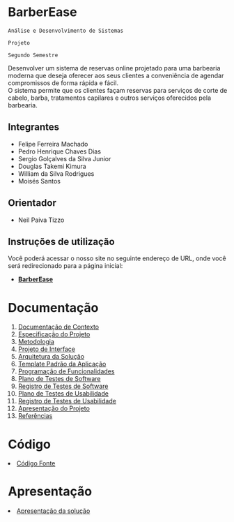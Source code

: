 # BarberEase

`Análise e Desenvolvimento de Sistemas`
  
`Projeto`

`Segundo Semestre`

Desenvolver um sistema de reservas online projetado para uma barbearia 
moderna que deseja oferecer aos seus clientes a conveniência de agendar 
compromissos de forma rápida e fácil.  
O sistema permite que os clientes façam reservas para 
serviços de corte de cabelo, barba, tratamentos capilares e outros 
serviços oferecidos pela barbearia.

## Integrantes

* Felipe Ferreira Machado
* Pedro Henrique Chaves Dias
* Sergio Golçalves da Silva Junior
* Douglas Takemi Kimura
* William da Silva Rodrigues
* Moisés Santos

## Orientador

* Neil Paiva Tizzo

## Instruções de utilização

Você poderá acessar o nosso site no seguinte endereço de URL, onde você será redirecionado para a página inicial:

- [**BarberEase**](https://icei-puc-minas-pmv-ads.github.io/pmv-ads-2024-1-e2-proj-int-t9-pmv-ads-2024-1-e2-proj-barberease/)


# Documentação

<ol>
<li><a href="docs/01-Documentação de Contexto.md"> Documentação de Contexto</a></li>
<li><a href="docs/02-Especificação do Projeto.md"> Especificação do Projeto</a></li>
<li><a href="docs/03-Metodologia.md"> Metodologia</a></li>
<li><a href="docs/04-Projeto de Interface.md"> Projeto de Interface</a></li>
<li><a href="docs/05-Arquitetura da Solução.md"> Arquitetura da Solução</a></li>
<li><a href="docs/06-Template Padrão da Aplicação.md"> Template Padrão da Aplicação</a></li>
<li><a href="docs/07-Programação de Funcionalidades.md"> Programação de Funcionalidades</a></li>
<li><a href="docs/08-Plano de Testes de Software.md"> Plano de Testes de Software</a></li>
<li><a href="docs/09-Registro de Testes de Software.md"> Registro de Testes de Software</a></li>
<li><a href="docs/10-Plano de Testes de Usabilidade.md"> Plano de Testes de Usabilidade</a></li>
<li><a href="docs/11-Registro de Testes de Usabilidade.md"> Registro de Testes de Usabilidade</a></li>
<li><a href="docs/12-Apresentação do Projeto.md"> Apresentação do Projeto</a></li>
<li><a href="docs/13-Referências.md"> Referências</a></li>
</ol>


# Código

<li><a href="./src/README.md"> Código Fonte</a></li>

# Apresentação

<li><a href="./presentation/README.md"> Apresentação da solução</a></li>
